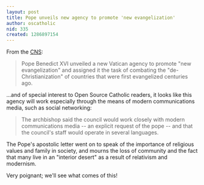 ```yaml
---
layout: post
title: Pope unveils new agency to promote 'new evangelization'
author: oscatholic
nid: 335
created: 1286897154
---
```

<p>From the <a href="http://www.catholicnews.com/data/stories/cns/1004179.htm">CNS</a>:</p>
<blockquote>
<p>Pope Benedict XVI unveiled a new Vatican agency to promote &quot;new evangelization&quot; and assigned it the task of combating the &quot;de-Christianization&quot; of countries that were first evangelized centuries ago.</p>
</blockquote>
<p>...and of special interest to Open Source Catholic readers, it looks like this agency will work especially through the means of modern communications media, such as social networking:</p>
<blockquote>
<p>The archbishop said the council would work closely with modern communications media -- an explicit request of the pope -- and that the council&#39;s staff would operate in several languages.</p>
</blockquote>
<p>The Pope&#39;s apostolic letter went on to speak of the importance of religious values and family in society, and mourns the loss of community and the fact that many live in an &quot;interior desert&quot; as a result of relativism and modernism.</p>
<p>Very poignant; we&#39;ll see what comes of this!</p>
